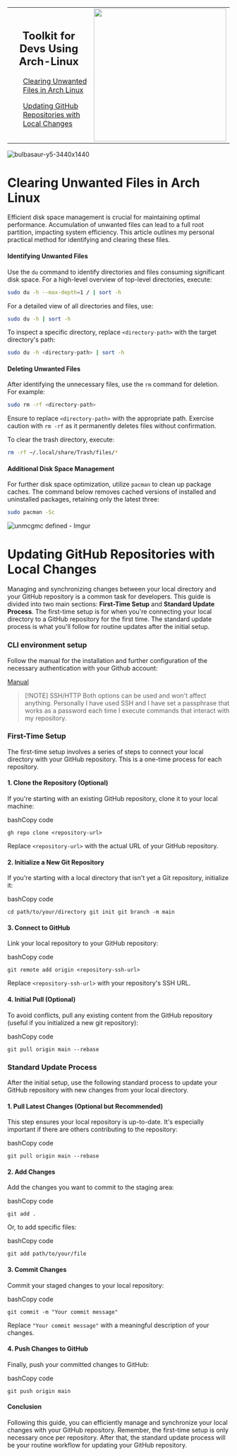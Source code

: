 <table>
  <tr>
  </tr>
<tr>
    <td valign="center">
      <h2 align="center">Toolkit for Devs Using Arch-Linux</h2>
      <ol>
        
  <a href="#clearing-unwanted-files-in-arch-linux">Clearing Unwanted Files in Arch Linux</a>
        
  <a href="#updating-github-repositories-with-local-changes">Updating GitHub Repositories with Local Changes</a>

   </ol>
    </td>
    <td align="right" valign="center">
      <img src="https://github.com/AlexandrosLiaskos/ArchDevKit/assets/128935863/5c851391-55da-4122-8f59-6c87f296e1a1" width="300px">
    </td>
  </tr>
</table>

![bulbasaur-y5-3440x1440](https://github.com/AlexandrosLiaskos/ArchDevKit/assets/128935863/e35953aa-aecf-419e-804d-086012e8faa6)


# Clearing Unwanted Files in Arch Linux

Efficient disk space management is crucial for maintaining optimal performance. Accumulation of unwanted files can lead to a full root partition, impacting system efficiency. This article outlines my personal practical method for identifying and clearing these files.

#### Identifying Unwanted Files

Use the `du` command to identify directories and files consuming significant disk space. For a high-level overview of top-level directories, execute:

```bash
sudo du -h --max-depth=1 / | sort -h
```

For a detailed view of all directories and files, use:

```bash
sudo du -h | sort -h
```

To inspect a specific directory, replace `<directory-path>` with the target directory's path:

```bash
sudo du -h <directory-path> | sort -h
```

#### Deleting Unwanted Files

After identifying the unnecessary files, use the `rm` command for deletion. For example:

```bash
sudo rm -rf <directory-path>
```

Ensure to replace `<directory-path>` with the appropriate path. Exercise caution with `rm -rf` as it permanently deletes files without confirmation.

To clear the trash directory, execute:

```bash
rm -rf ~/.local/share/Trash/files/*
```

#### Additional Disk Space Management

For further disk space optimization, utilize `pacman` to clean up package caches. The command below removes cached versions of installed and uninstalled packages, retaining only the latest three:

```bash
sudo pacman -Sc
```

![unmcgmc defined - Imgur](https://github.com/AlexandrosLiaskos/ArchDevKit/assets/128935863/cfd3d94b-66ea-41ff-b9df-aa954f46fc0c)


# Updating GitHub Repositories with Local Changes

Managing and synchronizing changes between your local directory and your GitHub repository is a common task for developers. This guide is divided into two main sections: **First-Time Setup** and **Standard Update Process**. The first-time setup is for when you're connecting your local directory to a GitHub repository for the first time. The standard update process is what you'll follow for routine updates after the initial setup.

### CLI environment setup 

Follow the manual for the installation and further configuration of the necessary authentication with your Github account:

[Manual](https://cli.github.com/manual/)


> [!NOTE] SSH/HTTP
> Both options can be used and won't affect anything. Personally I have used SSH and I have set a passphrase that works as a password each time I execute commands that interact with my repository.

### First-Time Setup

The first-time setup involves a series of steps to connect your local directory with your GitHub repository. This is a one-time process for each repository.

#### 1. Clone the Repository (Optional)

If you're starting with an existing GitHub repository, clone it to your local machine:

bashCopy code

`gh repo clone <repository-url>`

Replace `<repository-url>` with the actual URL of your GitHub repository.

#### 2. Initialize a New Git Repository
If you're starting with a local directory that isn't yet a Git repository, initialize it:

bashCopy code

`cd path/to/your/directory git init git branch -m main`

#### 3. Connect to GitHub

Link your local repository to your GitHub repository:

bashCopy code

`git remote add origin <repository-ssh-url>`

Replace `<repository-ssh-url>` with your repository's SSH URL.

#### 4. Initial Pull (Optional)

To avoid conflicts, pull any existing content from the GitHub repository (useful if you initialized a new git repository):

bashCopy code

`git pull origin main --rebase`

### Standard Update Process

After the initial setup, use the following standard process to update your GitHub repository with new changes from your local directory.

#### 1. Pull Latest Changes (Optional but Recommended)

This step ensures your local repository is up-to-date. It's especially important if there are others contributing to the repository:

bashCopy code

`git pull origin main --rebase`

#### 2. Add Changes

Add the changes you want to commit to the staging area:

bashCopy code

`git add .`

Or, to add specific files:

bashCopy code

`git add path/to/your/file`

#### 3. Commit Changes

Commit your staged changes to your local repository:

bashCopy code

`git commit -m "Your commit message"`

Replace `"Your commit message"` with a meaningful description of your changes.

#### 4. Push Changes to GitHub

Finally, push your committed changes to GitHub:

bashCopy code

`git push origin main`

#### Conclusion

Following this guide, you can efficiently manage and synchronize your local changes with your GitHub repository. Remember, the first-time setup is only necessary once per repository. After that, the standard update process will be your routine workflow for updating your GitHub repository.


